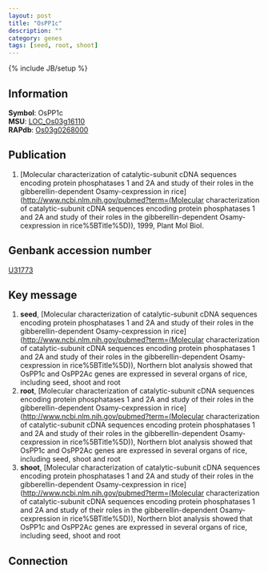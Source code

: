 ```yaml
---
layout: post
title: "OsPP1c"
description: ""
category: genes
tags: [seed, root, shoot]
---
```

{% include JB/setup %}

## Information
__Symbol__: OsPP1c  
__MSU__: [LOC_Os03g16110](http://rice.plantbiology.msu.edu/cgi-bin/ORF_infopage.cgi?orf=LOC_Os03g16110)  
__RAPdb__: [Os03g0268000](http://rapdb.dna.affrc.go.jp/viewer/gbrowse_details/irgsp1?name=Os03g0268000)  

## Publication
1. [Molecular characterization of catalytic-subunit cDNA sequences encoding protein phosphatases 1 and 2A and study of their roles in the gibberellin-dependent Osamy-cexpression in rice](http://www.ncbi.nlm.nih.gov/pubmed?term=(Molecular characterization of catalytic-subunit cDNA sequences encoding protein phosphatases 1 and 2A and study of their roles in the gibberellin-dependent Osamy-cexpression in rice%5BTitle%5D)), 1999, Plant Mol Biol.

## Genbank accession number
[U31773](http://www.ncbi.nlm.nih.gov/nuccore/U31773)

## Key message
1. __seed__, [Molecular characterization of catalytic-subunit cDNA sequences encoding protein phosphatases 1 and 2A and study of their roles in the gibberellin-dependent Osamy-cexpression in rice](http://www.ncbi.nlm.nih.gov/pubmed?term=(Molecular characterization of catalytic-subunit cDNA sequences encoding protein phosphatases 1 and 2A and study of their roles in the gibberellin-dependent Osamy-cexpression in rice%5BTitle%5D)),  Northern blot analysis showed that OsPP1c and OsPP2Ac genes are expressed in several organs of rice, including seed, shoot and root
2. __root__, [Molecular characterization of catalytic-subunit cDNA sequences encoding protein phosphatases 1 and 2A and study of their roles in the gibberellin-dependent Osamy-cexpression in rice](http://www.ncbi.nlm.nih.gov/pubmed?term=(Molecular characterization of catalytic-subunit cDNA sequences encoding protein phosphatases 1 and 2A and study of their roles in the gibberellin-dependent Osamy-cexpression in rice%5BTitle%5D)),  Northern blot analysis showed that OsPP1c and OsPP2Ac genes are expressed in several organs of rice, including seed, shoot and root
3. __shoot__, [Molecular characterization of catalytic-subunit cDNA sequences encoding protein phosphatases 1 and 2A and study of their roles in the gibberellin-dependent Osamy-cexpression in rice](http://www.ncbi.nlm.nih.gov/pubmed?term=(Molecular characterization of catalytic-subunit cDNA sequences encoding protein phosphatases 1 and 2A and study of their roles in the gibberellin-dependent Osamy-cexpression in rice%5BTitle%5D)),  Northern blot analysis showed that OsPP1c and OsPP2Ac genes are expressed in several organs of rice, including seed, shoot and root

## Connection


